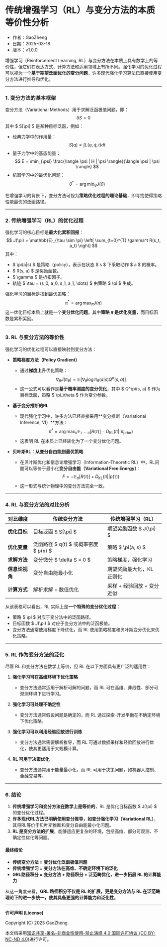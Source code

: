 # **传统增强学习（RL）与变分方法的本质等价性分析**

- 作者：GaoZheng
- 日期：2025-03-18
- 版本：v1.0.0

增强学习（Reinforcement Learning, RL）与变分方法在本质上具有数学上的等价性，但它们在表达方式、计算方法和适用领域上有所不同。强化学习的优化过程可以视为一个**基于期望泛函优化的变分问题**，许多现代强化学习算法已直接使用变分方法进行推导和优化。

---

### **1. 变分方法的基本框架**
变分方法（Variational Methods）用于求解泛函极值问题，即：
$$
\delta S = 0
$$
其中 $ S[\pi] $ 是某种目标泛函，例如：
- 经典力学中的作用量：
  $$
  S[q] = \int L(q, \dot{q}, t) dt
  $$
- 量子力学中的基态能量：
  $$
  E = \min_{\psi} \frac{\langle \psi | H | \psi \rangle}{\langle \psi | \psi \rangle}
  $$
- 机器学习中的最优化问题：
  $$
  \theta^* = \arg\min_{\theta} J(\theta)
  $$

在增强学习的背景下，变分方法可视为**策略优化过程的理论基础**，即寻找使得策略性能最优的泛函路径。

---

### **2. 传统增强学习（RL）的优化过程**
强化学习的核心目标是**最大化累积回报**：
$$
J(\pi) = \mathbb{E}_{\tau \sim \pi} \left[ \sum_{t=0}^{T} \gamma^t R(s_t, a_t) \right]
$$
其中：
- $ \pi(a|s) $ 是策略（policy），表示在状态 $ s $ 下采取动作 $ a $ 的概率。
- $ R(s, a) $ 是奖励函数。
- $ \gamma $ 是折扣因子。
- 轨迹 $ \tau = (s_0, a_0, s_1, a_1, \dots) $ 由策略 $ \pi $ 生成。

强化学习的目标是找到最优策略：
$$
\pi^* = \arg\max_{\pi} J(\pi)
$$
这一优化目标本质上就是一个**变分优化问题**，其中**策略 $\pi$ 是优化变量**，而目标函数是累积奖励。

---

### **3. RL 与变分方法的等价性**
强化学习的优化过程可以直接映射到变分方法：
- **策略梯度方法（Policy Gradient）**
  - 通过**梯度上升**优化策略：
    $$
    \nabla_\theta J(\pi_\theta) = \mathbb{E} \left[ \nabla_\theta \log \pi_\theta(a|s) Q^\pi(s, a) \right]
    $$
  - 这一公式可以看作是**基于概率测度的变分优化**，其中 $ Q^\pi(s, a) $ 作为目标泛函，策略 $ \pi_\theta $ 作为变分参数。

- **基于变分推断的RL**
  - 现代强化学习中，许多方法已经直接采用**变分推断（Variational Inference, VI）**方法：
    $$
    \pi^* = \arg\max_{\pi} \mathbb{E}_{\tau \sim \pi} \left[ R(\tau) \right] - D_{\text{KL}}(\pi || \pi_{\text{prior}})
    $$
  - 这表明 RL 在本质上已经转化为了一个变分优化问题。

- **贝叶斯RL：从变分自由能到最优策略**
  - 在贝叶斯优化和信息论增强学习（Information-Theoretic RL）中，RL问题可以等价于最小化**变分自由能（Variational Free Energy）**：
    $$
    F = -\mathbb{E}_{\pi} [ R(\tau) ] + D_{\text{KL}}(\pi || p(\tau))
    $$
  - 这一形式与统计物理中的变分方法完全一致。

---

### **4. RL 与变分方法的对比分析**
| **对比维度** | **传统变分方法** | **传统增强学习（RL）** |
|-------------|----------------|----------------|
| **优化目标** | 目标泛函 $ S[\pi] $ | 期望奖励函数 $ J(\pi) $ |
| **优化变量** | 泛函路径 $ q(t) $ 或概率密度 $ p(x) $ | 策略 $ \pi(a, s) $ |
| **求解方法** | 变分微分 $ \delta S = 0 $ | 策略梯度，强化学习 |
| **信息论视角** | 变分自由能最小化 | 期望奖励最大化，KL 正则化 |
| **计算方式** | 解析求解 + 数值优化 | 采样 + 经验回放 + 变分近似 |

从该表格可以看出，RL 实际上是**一个特殊的变分优化过程**：
- 策略 $ \pi $ 对应于变分法中的泛函路径。
- 目标函数 $ J(\pi) $ 对应于变分方法中的泛函极值。
- 变分方法通常使用梯度下降优化，而 RL 使用策略梯度和贝叶斯变分优化来优化策略。

---

### **5. RL 作为变分方法的泛化**
尽管 RL 和变分方法在数学上等价，但 RL 在以下方面具有更广泛的适用性：
1. **强化学习可在高维环境下优化策略**
   - 变分方法通常适用于解析可解的问题，而 RL 可在高维、非线性、部分可观测环境下进行学习。
  
2. **强化学习可处理不确定性**
   - 变分方法通常假设问题是确定的，而 RL 通过探索-开发平衡在不确定环境下优化策略。

3. **强化学习可以利用经验回放进行训练**
   - 变分方法通常需要解析推导，而 RL 可通过数据采样和经验回放进行优化，使其更适用于大规模计算。

4. **RL 可用于决策优化**
   - 变分方法通常用于能量最小化，而 RL 可用于决策问题，如机器人控制、金融交易等。

---

### **6. 结论**
1. **传统增强学习和变分方法在数学上是等价的**，RL 是优化目标函数 $ J(\pi) $ 的变分优化过程。
2. **许多现代RL方法已明确使用变分推导，如变分强化学习（Variational RL）**，其将RL等价于贝叶斯推断和变分自由能最小化问题。
3. **RL 是变分方法的扩展**，能够适应更复杂的环境，包括高维、部分可观测、不确定性优化等问题。

#### **最终结论**
- **传统变分方法 = 变分优化泛函极值问题**
- **传统增强学习 = 变分方法在高维、不确定环境下的泛化**
- **GRL路径积分 = 变分方法 + 路径积分 + 泛范畴优化，进一步拓展 RL 的计算能力**

从这一角度来看，**GRL 路径积分不仅是 RL 的扩展，更是变分方法与 RL 在泛范畴理论下的进一步统一，使其具备更强的计算能力和泛化性**。

---

**许可声明 (License)**

Copyright (C) 2025 GaoZheng 

本文档采用[知识共享-署名-非商业性使用-禁止演绎 4.0 国际许可协议 (CC BY-NC-ND 4.0)](https://creativecommons.org/licenses/by-nc-nd/4.0/deed.zh-Hans)进行许可。

